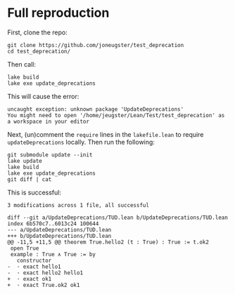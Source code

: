 # Full reproduction

First, clone the repo:

```
git clone https://github.com/joneugster/test_deprecation
cd test_deprecation/
```

Then call:

```
lake build
lake exe update_deprecations
```

This will cause the error:

```
uncaught exception: unknown package 'UpdateDeprecations'
You might need to open '/home/jeugster/Lean/Test/test_deprecation' as a workspace in your editor
```


Next, (un)comment the `require` lines in the `lakefile.lean` to
require `updateDeprecations` locally. Then run the following:

```
git submodule update --init
lake update
lake build
lake exe update_deprecations
git diff | cat
```

This is successful:

```
3 modifications across 1 file, all successful

diff --git a/UpdateDeprecations/TUD.lean b/UpdateDeprecations/TUD.lean
index 6b570c7..6013c24 100644
--- a/UpdateDeprecations/TUD.lean
+++ b/UpdateDeprecations/TUD.lean
@@ -11,5 +11,5 @@ theorem True.hello2 (t : True) : True := t.ok2
 open True
 example : True ∧ True := by
   constructor
-  · exact hello1
-  · exact hello2 hello1
+  · exact ok1
+  · exact True.ok2 ok1
```